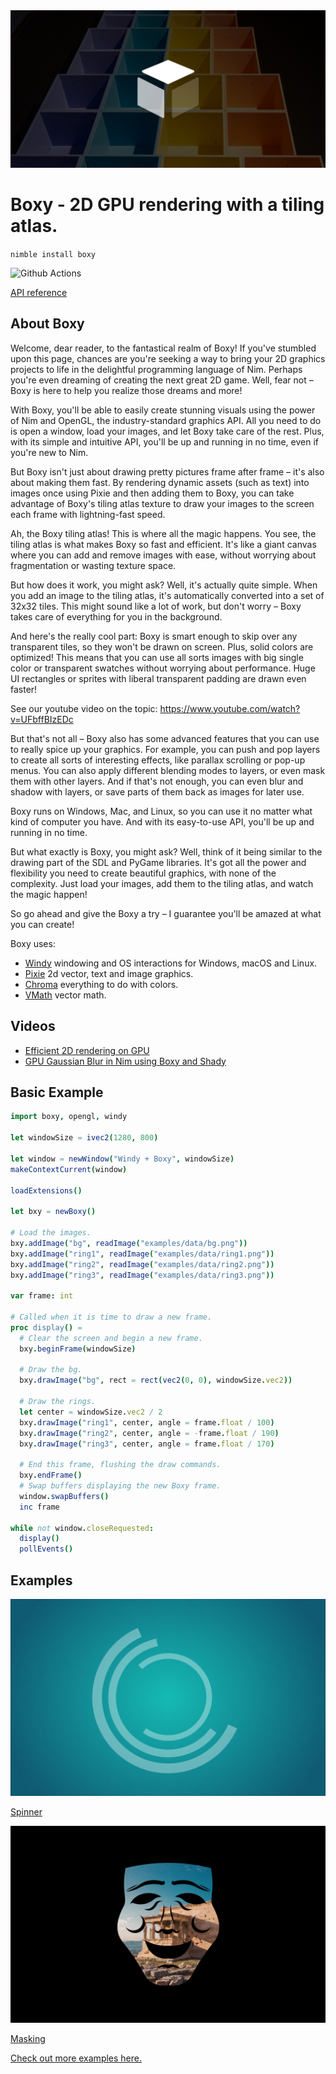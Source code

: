 <img src="docs/banner.png">

# Boxy - 2D GPU rendering with a tiling atlas.

`nimble install boxy`

![Github Actions](https://github.com/treeform/boxy/workflows/Github%20Actions/badge.svg)

[API reference](https://treeform.github.io/boxy)

## About Boxy

Welcome, dear reader, to the fantastical realm of Boxy! If you've stumbled upon this page, chances are you're seeking a way to bring your 2D graphics projects to life in the delightful programming language of Nim. Perhaps you're even dreaming of creating the next great 2D game. Well, fear not – Boxy is here to help you realize those dreams and more!

With Boxy, you'll be able to easily create stunning visuals using the power of Nim and OpenGL, the industry-standard graphics API. All you need to do is open a window, load your images, and let Boxy take care of the rest. Plus, with its simple and intuitive API, you'll be up and running in no time, even if you're new to Nim.

But Boxy isn't just about drawing pretty pictures frame after frame – it's also about making them fast. By rendering dynamic assets (such as text) into images once using Pixie and then adding them to Boxy, you can take advantage of Boxy's tiling atlas texture to draw your images to the screen each frame with lightning-fast speed.

Ah, the Boxy tiling atlas! This is where all the magic happens. You see, the tiling atlas is what makes Boxy so fast and efficient. It's like a giant canvas where you can add and remove images with ease, without worrying about fragmentation or wasting texture space.

But how does it work, you might ask? Well, it's actually quite simple. When you add an image to the tiling atlas, it's automatically converted into a set of 32x32 tiles. This might sound like a lot of work, but don't worry – Boxy takes care of everything for you in the background.

And here's the really cool part: Boxy is smart enough to skip over any transparent tiles, so they won't be drawn on screen. Plus, solid colors are optimized! This means that you can use all sorts images with big single color or transparent swatches without worrying about performance. Huge UI rectangles or sprites with liberal transparent padding are drawn even faster!

See our youtube video on the topic: https://www.youtube.com/watch?v=UFbffBIzEDc

But that's not all – Boxy also has some advanced features that you can use to really spice up your graphics. For example, you can push and pop layers to create all sorts of interesting effects, like parallax scrolling or pop-up menus. You can also apply different blending modes to layers, or even mask them with other layers. And if that's not enough, you can even blur and shadow with layers, or save parts of them back as images for later use.

Boxy runs on Windows, Mac, and Linux, so you can use it no matter what kind of computer you have. And with its easy-to-use API, you'll be up and running in no time.

But what exactly is Boxy, you might ask? Well, think of it being similar to the drawing part of the SDL and PyGame libraries. It's got all the power and flexibility you need to create beautiful graphics, with none of the complexity. Just load your images, add them to the tiling atlas, and watch the magic happen!

So go ahead and give the Boxy a try – I guarantee you'll be amazed at what you can create!

Boxy uses:
* [Windy](https://github.com/treeform/windy) windowing and OS interactions for Windows, macOS and Linux.
* [Pixie](https://github.com/treeform/pixie) 2d vector, text and image graphics.
* [Chroma](https://github.com/treeform/chroma) everything to do with colors.
* [VMath](https://github.com/treeform/vmath) vector math.

## Videos

* [Efficient 2D rendering on GPU](https://www.youtube.com/watch?v=UFbffBIzEDc)
* [GPU Gaussian Blur in Nim using Boxy and Shady](https://youtu.be/oUB0BGsNY5g)

## Basic Example

```nim
import boxy, opengl, windy

let windowSize = ivec2(1280, 800)

let window = newWindow("Windy + Boxy", windowSize)
makeContextCurrent(window)

loadExtensions()

let bxy = newBoxy()

# Load the images.
bxy.addImage("bg", readImage("examples/data/bg.png"))
bxy.addImage("ring1", readImage("examples/data/ring1.png"))
bxy.addImage("ring2", readImage("examples/data/ring2.png"))
bxy.addImage("ring3", readImage("examples/data/ring3.png"))

var frame: int

# Called when it is time to draw a new frame.
proc display() =
  # Clear the screen and begin a new frame.
  bxy.beginFrame(windowSize)

  # Draw the bg.
  bxy.drawImage("bg", rect = rect(vec2(0, 0), windowSize.vec2))

  # Draw the rings.
  let center = windowSize.vec2 / 2
  bxy.drawImage("ring1", center, angle = frame.float / 100)
  bxy.drawImage("ring2", center, angle = -frame.float / 190)
  bxy.drawImage("ring3", center, angle = frame.float / 170)

  # End this frame, flushing the draw commands.
  bxy.endFrame()
  # Swap buffers displaying the new Boxy frame.
  window.swapBuffers()
  inc frame

while not window.closeRequested:
  display()
  pollEvents()
```

## Examples

<img src="docs/spinner.png">

[Spinner](https://github.com/treeform/boxy/blob/master/examples/basic_windy.nim)

<img src="docs/masking.png">

[Masking](https://github.com/treeform/boxy/blob/master/examples/masking.nim)

[Check out more examples here.](https://github.com/treeform/boxy/tree/master/examples)
